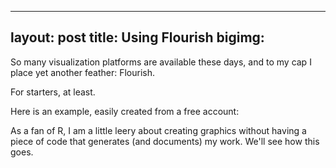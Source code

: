 

---
layout: post
title: Using Flourish
bigimg: 
---

So many visualization platforms are available these days, and to my cap I place yet another feather: Flourish. 

For starters, at least.

Here is an example, easily created from a free account:

<div class="flourish-embed flourish-chart" data-src="visualisation/4129670"><script src="https://public.flourish.studio/resources/embed.js"></script></div>

As a fan of R, I am a little leery about creating graphics without having a piece of code that generates (and documents) my work. We'll see how this goes.
